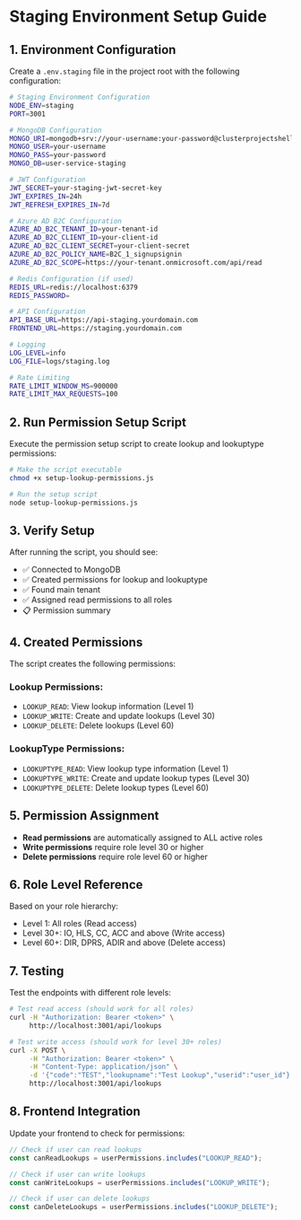 # Staging Environment Setup Guide

## 1. Environment Configuration

Create a `.env.staging` file in the project root with the following configuration:

```bash
# Staging Environment Configuration
NODE_ENV=staging
PORT=3001

# MongoDB Configuration
MONGO_URI=mongodb+srv://your-username:your-password@clusterprojectshell.tptnh8w.mongodb.net/user-service-staging?retryWrites=true&w=majority&appName=ClusterProjectShell
MONGO_USER=your-username
MONGO_PASS=your-password
MONGO_DB=user-service-staging

# JWT Configuration
JWT_SECRET=your-staging-jwt-secret-key
JWT_EXPIRES_IN=24h
JWT_REFRESH_EXPIRES_IN=7d

# Azure AD B2C Configuration
AZURE_AD_B2C_TENANT_ID=your-tenant-id
AZURE_AD_B2C_CLIENT_ID=your-client-id
AZURE_AD_B2C_CLIENT_SECRET=your-client-secret
AZURE_AD_B2C_POLICY_NAME=B2C_1_signupsignin
AZURE_AD_B2C_SCOPE=https://your-tenant.onmicrosoft.com/api/read

# Redis Configuration (if used)
REDIS_URL=redis://localhost:6379
REDIS_PASSWORD=

# API Configuration
API_BASE_URL=https://api-staging.yourdomain.com
FRONTEND_URL=https://staging.yourdomain.com

# Logging
LOG_LEVEL=info
LOG_FILE=logs/staging.log

# Rate Limiting
RATE_LIMIT_WINDOW_MS=900000
RATE_LIMIT_MAX_REQUESTS=100
```

## 2. Run Permission Setup Script

Execute the permission setup script to create lookup and lookuptype permissions:

```bash
# Make the script executable
chmod +x setup-lookup-permissions.js

# Run the setup script
node setup-lookup-permissions.js
```

## 3. Verify Setup

After running the script, you should see:

- ✅ Connected to MongoDB
- ✅ Created permissions for lookup and lookuptype
- ✅ Found main tenant
- ✅ Assigned read permissions to all roles
- 📋 Permission summary

## 4. Created Permissions

The script creates the following permissions:

### Lookup Permissions:

- `LOOKUP_READ`: View lookup information (Level 1)
- `LOOKUP_WRITE`: Create and update lookups (Level 30)
- `LOOKUP_DELETE`: Delete lookups (Level 60)

### LookupType Permissions:

- `LOOKUPTYPE_READ`: View lookup type information (Level 1)
- `LOOKUPTYPE_WRITE`: Create and update lookup types (Level 30)
- `LOOKUPTYPE_DELETE`: Delete lookup types (Level 60)

## 5. Permission Assignment

- **Read permissions** are automatically assigned to ALL active roles
- **Write permissions** require role level 30 or higher
- **Delete permissions** require role level 60 or higher

## 6. Role Level Reference

Based on your role hierarchy:

- Level 1: All roles (Read access)
- Level 30+: IO, HLS, CC, ACC and above (Write access)
- Level 60+: DIR, DPRS, ADIR and above (Delete access)

## 7. Testing

Test the endpoints with different role levels:

```bash
# Test read access (should work for all roles)
curl -H "Authorization: Bearer <token>" \
     http://localhost:3001/api/lookups

# Test write access (should work for level 30+ roles)
curl -X POST \
     -H "Authorization: Bearer <token>" \
     -H "Content-Type: application/json" \
     -d '{"code":"TEST","lookupname":"Test Lookup","userid":"user_id"}' \
     http://localhost:3001/api/lookups
```

## 8. Frontend Integration

Update your frontend to check for permissions:

```javascript
// Check if user can read lookups
const canReadLookups = userPermissions.includes("LOOKUP_READ");

// Check if user can write lookups
const canWriteLookups = userPermissions.includes("LOOKUP_WRITE");

// Check if user can delete lookups
const canDeleteLookups = userPermissions.includes("LOOKUP_DELETE");
```
